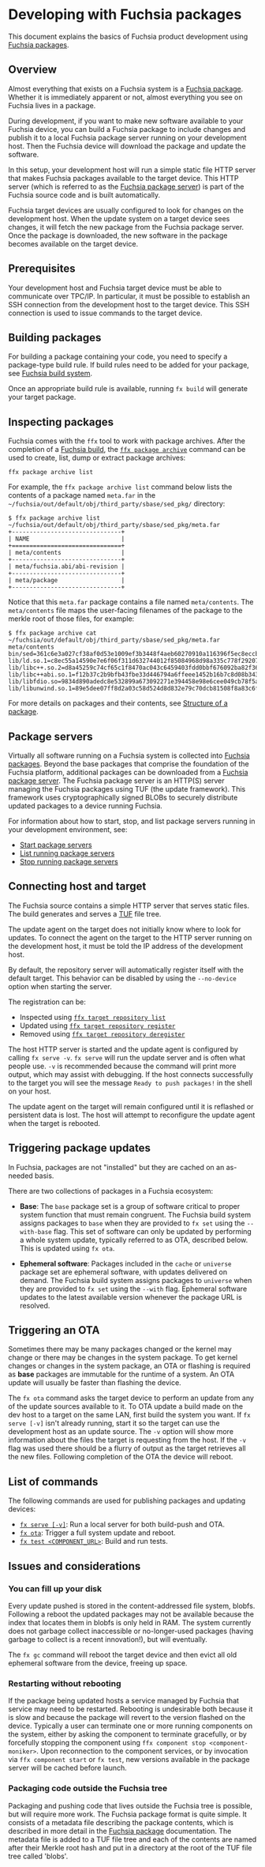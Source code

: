 # Developing with Fuchsia packages

This document explains the basics of Fuchsia product development using
[Fuchsia packages][packages].

## Overview

Almost everything that exists on a Fuchsia system is a [Fuchsia package][packages].
Whether it is immediately apparent or not, almost everything you see on
Fuchsia lives in a package.

During development, if you want to make new software available to your Fuchsia
device, you can build a Fuchsia package to include changes and publish it
to a local Fuchsia package server running on your development host. Then the
Fuchsia device will download the package and update the software.

In this setup, your development host will run a simple static file HTTP server
that makes Fuchsia packages available to the target device. This HTTP server
(which is referred to as the [Fuchsia package server][fuchsia-package-server])
is part of the Fuchsia source code and is built automatically.

Fuchsia target devices are usually configured to look for changes on the
development host. When the update system on a target device sees changes,
it will fetch the new package from the Fuchsia package server. Once the
package is downloaded, the new software in the package becomes available
on the target device.

## Prerequisites

Your development host and Fuchsia target device must be able to communicate over
TPC/IP. In particular, it must be possible to establish an SSH connection from
the development host to the target device. This SSH connection is used to issue
commands to the target device.

## Building packages

For building a package containing your code, you need to specify a package-type
build rule. If build rules need to be added for your package, see
[Fuchsia build system][pkg-doc].

Once an appropriate build rule is available, running `fx build` will generate
your target package.

## Inspecting packages

Fuchsia comes with the `ffx` tool to work with package archives. After the
completion of a [Fuchsia build][fuchsia-build], the
[`ffx package archive`][ffx-package-archive] command can be used to create,
list, dump or extract package archives:

```posix-terminal
ffx package archive list
```

For example, the `ffx package archive list` command below lists the contents
of a package named `meta.far` in the
`~/fuchsia/out/default/obj/third_party/sbase/sed_pkg/` directory:

```none {:.devsite-disable-click-to-copy}
$ ffx package archive list ~/fuchsia/out/default/obj/third_party/sbase/sed_pkg/meta.far
+-------------------------------+
| NAME                          |
+===============================+
| meta/contents                 |
+-------------------------------+
| meta/fuchsia.abi/abi-revision |
+-------------------------------+
| meta/package                  |
+-------------------------------+
```

Notice that this `meta.far` package contains a file named `meta/contents`.
The `meta/contents` file maps the user-facing filenames of the package to
the merkle root of those files, for example:

```none {:.devsite-disable-click-to-copy}
$ ffx package archive cat ~/fuchsia/out/default/obj/third_party/sbase/sed_pkg/meta.far meta/contents
bin/sed=361c6e3a027cf38af0d53e1009ef3b3448f4aeb60270910a116396f5ec8eccba
lib/ld.so.1=c8ec55a14590e7e6f06f311d632744012f85084968d98a335c778f29207caa14
lib/libc++.so.2=d8a45259c74cf65c1f8470ac043c6459403fdd0bbf676092ba82f36451e4e571
lib/libc++abi.so.1=f12b37c2b9bfb43fbe33d446794a6ffeee1452b16b7c8d08b3438f3045d1f19a
lib/libfdio.so=9834d890adedc8e532899a673092271e394458e98e6cee049cb78f5a95372b11
lib/libunwind.so.1=89e5dee07ff8d2a03c58d524d8d832e79c70dcb81508f8a83c6fbf07e1539e83
```

For more details on packages and their contents, see
[Structure of a package][pkg-struct].

## Package servers

Virtually all software running on a Fuchsia system is collected into
[Fuchsia packages][packages]. Beyond the base packages that comprise the
foundation of the Fuchsia platform, additional packages can be downloaded from
a [Fuchsia package server][fuchsia-package-server]. The Fuchsia package server
is an HTTP(S) server managing the Fuchsia packages using TUF (the update
framework). This framework uses cryptographically signed BLOBs to securely
distribute updated packages to a device running Fuchsia.

For information about how to start, stop, and list package servers running
in your development environment, see:

* [Start package servers](/docs/development/sdk/ffx/start-package-servers.md)
* [List running package servers](/docs/development/sdk/ffx/list-package-servers.md)
* [Stop running package servers](/docs/development/sdk/ffx/stop-package-servers.md)

## Connecting host and target

The Fuchsia source contains a simple HTTP server that serves static files. The
build generates and serves a [TUF][TUF-home] file tree.

The update agent on the target does not initially know where to look for
updates. To connect the agent on the target to the HTTP server running on the
development host, it must be told the IP address of the development host.

By default, the repository server will automatically register itself with the
default target. This behavior can be disabled by using the `--no-device` option
when starting the server.

The registration can be:

* Inspected using [`ffx target repository list`][ffx-target-repo-list]
* Updated using [`ffx target repository register`][ffx-target-repo-register]
* Removed using [`ffx target repository deregister`][ffx-target-repo-deregister]

The host HTTP server is started and the update agent is configured by calling `fx
serve -v`. `fx serve` will run the update server and is often what people use.
`-v` is recommended because the command will print more output, which may assist
with debugging. If the host connects successfully to the target you will see the
message `Ready to push packages!` in the shell on your host.

The update agent on the target will remain configured until it is reflashed or
persistent data is lost. The host will attempt to reconfigure the update agent
when the target is rebooted.

## Triggering package updates

In Fuchsia, packages are not "installed" but they are cached on an as-needed
basis.

There are two collections of packages in a Fuchsia ecosystem:

* **Base**: The `base` package set is a group of software critical to proper
  system function that must remain congruent. The Fuchsia build system
  assigns packages to `base` when they are provided to `fx set` using the
  `--with-base` flag.
  This set of software can only be updated by performing a whole system update,
  typically referred to as OTA, described below. This is updated using `fx ota`.

* **Ephemeral software**: Packages included in the `cache` or `universe` package
  set are ephemeral software, with updates delivered on demand. The Fuchsia
  build system assigns packages to `universe` when they are provided to `fx set`
  using the `--with` flag.
  Ephemeral software updates to the latest available version whenever the
  package URL is resolved.

## Triggering an OTA

Sometimes there may be many packages changed or the kernel may change or there
may be changes in the system package. To get kernel changes or changes in the
system package, an OTA or flashing is required as **base** packages are
immutable for the runtime of a system. An OTA update will usually be faster
than flashing the device.

The `fx ota` command asks the target device to perform an update from any of
the update sources available to it. To OTA update a build made on the dev host to
a  target on the same LAN, first build the system you want. If `fx serve [-v]`
isn't already running, start it so the target can use the development host as an
update source. The `-v` option will show more information about the files the
target is requesting from the host. If the `-v` flag was used there should
be a flurry of output as the target retrieves all the new files. Following
completion of the OTA the device will reboot.

## List of commands

The following commands are used for publishing packages and updating devices:

* [`fx serve [-v]`][fx-serve]: Run a local server for both build-push and OTA.
* [`fx ota`][fx-ota]: Trigger a full system update and reboot.
* [`fx test <COMPONENT_URL>`][fx-test]: Build and run tests.

## Issues and considerations

### You can fill up your disk

Every update pushed is stored in the content-addressed file system, blobfs.
Following a reboot the updated packages may not be available because the index
that locates them in blobfs is only held in RAM. The system currently does not
garbage collect inaccessible or no-longer-used packages (having garbage to
collect is a recent innovation!), but will eventually.

The `fx gc` command will reboot the target device and then evict all old
ephemeral software from the device, freeing up space.

### Restarting without rebooting

If the package being updated hosts a service managed by Fuchsia that service
may need to be restarted. Rebooting is undesirable both because it is slow and
because the package will revert to the version flashed on the device. Typically
a user can terminate one or more running components on the system, either by
asking the component to terminate gracefully, or by forcefully stopping the
component using `ffx component stop <component-moniker>`. Upon reconnection to
the component services, or by invocation via `ffx component start` or `fx test`,
new versions available in the package server will be cached before launch.

### Packaging code outside the Fuchsia tree

Packaging and pushing code that lives outside the Fuchsia tree is possible, but
will require more work. The Fuchsia package format is quite simple. It consists
of a metadata file describing the package contents, which is described in more
detail in the [Fuchsia package][pkg-struct] documentation. The metadata file is
added to a TUF file tree and each of the contents are named after their Merkle
root hash and put in a directory at the root of the TUF file tree called 'blobs'.

<!-- Reference links -->

[packages]: /docs/concepts/packages/README.md
[pkg-struct]: /docs/concepts/packages/package.md#structure-of-a-package
[TUF-home]: https://theupdateframework.github.io "TUF Homepage"
[pkg-doc]: /docs/development/build/build_system/fuchsia_build_system_overview.md "Build overview"
[fuchsia-build]: /docs/get-started/learn/build/build-system.md "Build system"
[ffx-target-repo-list]: https://fuchsia.dev/reference/tools/sdk/ffx#ffx_target_repository_list
[ffx-target-repo-register]: https://fuchsia.dev/reference/tools/sdk/ffx#ffx_target_repository_register
[ffx-target-repo-deregister]: https://fuchsia.dev/reference/tools/sdk/ffx#ffx_target_repository_deregister
[fuchsia-package-server]: /docs/concepts/packages/fuchsia_package_server.md
[ffx-package-archive]: https://fuchsia.dev/reference/tools/sdk/ffx#ffx_package_archive
[fx-serve]: https://fuchsia.dev/reference/tools/fx/cmd/serve
[fx-ota]: https://fuchsia.dev/reference/tools/fx/cmd/ota
[fx-test]: https://fuchsia.dev/reference/tools/fx/cmd/test
